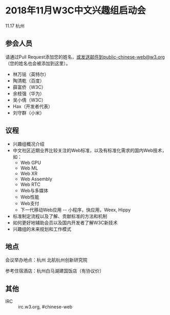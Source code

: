 # 2018年11月W3C中文兴趣组启动会

11.17 杭州

## 参会人员

请通过Pull Request添加您的姓名，或发送邮件到public-chinese-web@w3.org（您的姓名也会被添加到这里）。

* 林万铭（英特尔）
* 陶清乾（百度）
* 薛富侨（W3C）
* 余枝强（华为）
* 吴小倩（W3C）
* Hax（开发者代表）
* 刘守群（小米）

## 议程

* 兴趣组概况介绍
* 中文社区近期业界比较关注的Web标准，以及有标准化需求的国内Web技术，如：
  * Web GPU
  * Web ML
  * Web XR
  * Web Assembly
  * Web RTC
  * Web与多媒体
  * Web性能
  * Web支付
  * 下一代移动Web应用 -- 小程序，快应用，Weex, Hippy
* 标准制定流程以及了解、贡献标准的方法和机制
* 如何更好地辅助会员以及国内开发者了解W3C新技术
* 兴趣组的未来规划和工作模式

## 地点

会议举办地点：杭州 北航杭州创新研究院

参考住宿酒店：杭州白马湖建国饭店（有协议价）

## 其他

<dl>
<dt>IRC</dt>
<dd>irc.w3.org, #chinese-web</dd>
</dl>